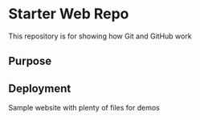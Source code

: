 # Starter Web Repo

This repository is for showing how Git and GitHub work

## Purpose

## Deployment 

Sample website with plenty of files for demos
